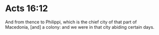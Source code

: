 # Acts 16:12

And from thence to Philippi, which is the chief city of that part of Macedonia, [and] a colony: and we were in that city abiding certain days.